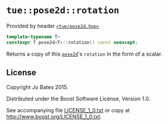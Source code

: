 `tue::pose2d::rotation`
=======================
Provided by header [`<tue/pose2d.hpp>`](../../headers/pose2d.md)

```c++
template<typename T>
constexpr T pose2d<T>::rotation() const noexcept;
```

Returns a copy of this [`pose2d`](../../headers/pose2d.md)'s `rotation` in the
form of a scalar.

License
-------
Copyright Jo Bates 2015.

Distributed under the Boost Software License, Version 1.0.

See accompanying file [LICENSE_1_0.txt](../../../LICENSE_1_0.txt) or copy at
http://www.boost.org/LICENSE_1_0.txt.
